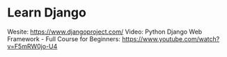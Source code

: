# Learn Django
Wesite: https://www.djangoproject.com/
Video: Python Django Web Framework - Full Course for Beginners: https://www.youtube.com/watch?v=F5mRW0jo-U4
